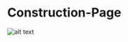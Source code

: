 # Construction-Page

![alt text](https://github.com/nishchalpro/Construction-Page/blob/main/ConstructionPage.JPG?raw=true)
